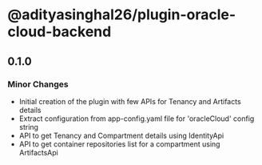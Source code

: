 # @adityasinghal26/plugin-oracle-cloud-backend

## 0.1.0

### Minor Changes

- Initial creation of the plugin with few APIs for Tenancy and Artifacts details
- Extract configuration from app-config.yaml file for 'oracleCloud' config string
- API to get Tenancy and Compartment details using IdentityApi
- API to get container repositories list for a compartment using ArtifactsApi
